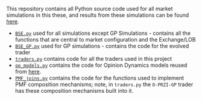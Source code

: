 This repository contains all Python source code used for all market simulations in this these, and results from these simulations can be found [here](/AllResults/analysis/).

- [`BSE.py`](BSE.py) used for all simulations except GP Simulations - contains all the functions that are central to market configuration and the Exchange/LOB 
- [`BSE_GP.py`](BSE_GP.py) used for GP simulations - contains the code for the evolved trader 
- [`traders.py`](traders.py) contains code for all the traders used in this project 
- [`op_models.py`](op_models.py) contains the code for Opinion Dynamics models reused from [here](https://github.com/ken-neth/opinion_dynamics_BSE).
- [`PMF_joins.py`](PMF_joins.py) contains the code for the functions used to implement PMF composition mechanisms; note, in `traders.py` the `O-PRZI-GP` trader has these composition mechanisms built into it.
